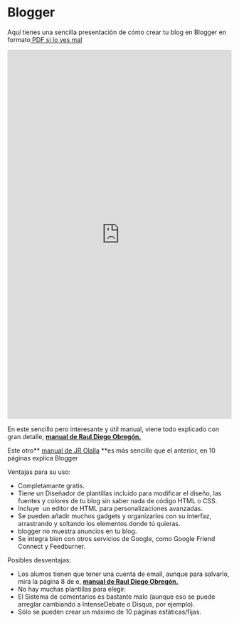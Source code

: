 
# Blogger

Aquí tienes una sencilla presentación de cómo crear tu blog en Blogger en formato[ PDF si lo ves mal](http://aularagon.catedu.es/materialesaularagon2013/blogs/videos/CrearBlogger.pdf)

<iframe src="https://docs.google.com/presentation/d/e/2PACX-1vTPvDI0kU7Q8AChFoS1W7n-uuVW6gUj0hMblhdGmygPSUHdv__cf9-fmK-HyxKxdPKo-niGk17I85Gl/embed?start=false&loop=false&delayms=3000" frameborder="0" width="100%" height="829" allowfullscreen="true" mozallowfullscreen="true" webkitallowfullscreen="true"></iframe>

En este sencillo pero interesante y útil manual, viene todo explicado con gran detalle, [**manual de Raul Diego Obregón.**](http://www.rauldiego.es/manual-blogger/)

Este otro** [manual de JR Olalla](http://jr2punto0.blogspot.com.es/2013/11/publicar-en-arablogs.html) **es más sencillo que el anterior, en 10 páginas explica Blogger

Ventajas para su uso:

- Completamante gratis.
- Tiene un Diseñador de plantillas incluido para modificar el diseño, las fuentes y colores de tu blog sin saber nada de código HTML o CSS.
- Incluye  un editor de HTML para personalizaciones avanzadas.
- Se pueden añadir muchos gadgets y organizarlos con su interfaz, arrastrando y soltando los elementos donde tú quieras.
- blogger no muestra anuncios en tu blog.
- Se integra bien con otros servicios de Google, como Google Friend Connect y Feedburner.

Posibles desventajas:

- Los alumos tienen que tener una cuenta de email, aunque para salvarlo, mira la página 8 de e, [**manual de Raul Diego Obregón.**](http://www.rauldiego.es/manual-blogger/)
- No hay muchas plantillas para elegir.
- El Sistema de comentarios es bastante malo (aunque eso se puede arreglar cambiando a IntenseDebate o Disqus, por ejemplo).
- Sólo se pueden crear un máximo de 10 páginas estáticas/fijas.

